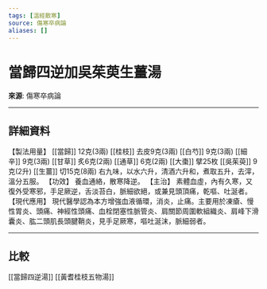 ```yaml
---
tags: [溫經散寒]
source: 傷寒卒病論
aliases: []
---
```


# 當歸四逆加吳茱萸生薑湯

**來源**: 傷寒卒病論  

---

## 詳細資料
【製法用量】 [[當歸]] 12克(3兩) [[桂枝]] 去皮9克(3兩) [[白芍]] 9克(3兩) [[細辛]] 9克(3兩) [[甘草]] 炙6克(2兩) [[通草]] 6克(2兩) [[大棗]] 擘25枚 [[吳茱萸]] 9克(2升) [[生薑]] 切15克(8兩)
右九味，以水六升，清酒六升和，煮取五升，去滓，溫分五服。
【功效】
養血通絡，散寒降逆。
【主治】
素體血虛，內有久寒，又復外受寒邪，手足厥逆，舌淡苔白，脈細欲絕，或兼見頭頂痛，乾嘔、吐涎者。
【現代應用】
現代醫學認為本方增強血液循環，消炎，止痛。主要用於凍瘡、慢性胃炎、頭痛、神經性頭痛、血栓閉塞性脈管炎、肩關節周圍軟組織炎、肩峰下滑囊炎、肱二頭肌長頭腱鞘炎，見手足厥寒，嘔吐涎沫，脈細弱者。

---

## 比較
[[當歸四逆湯]]
[[黃耆桂枝五物湯]]
